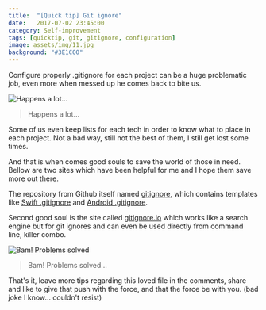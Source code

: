 ```yaml
---
title:  "[Quick tip] Git ignore"
date:   2017-07-02 23:45:00
category: Self-improvement
tags: [quicktip, git, gitignore, configuration]
image: assets/img/11.jpg
background: "#3E1C00"
---
```


Configure properly .gitignore for each project can be a huge problematic job, even more when messed up he comes back to bite us.

![Happens a lot…](/assets/img/comic_gitignore01.png)
> Happens a lot…

Some of us even keep lists for each tech in  order to know what to place in each project. Not a bad way, still not the best of them, I still get lost some times.

And that is when comes good souls to save the world of those in need. Bellow are two sites which have been helpful for me and I hope them save more out there.

The repository from Github itself named [gitignore](https://medium.com/r/?url=https%3A%2F%2Fgithub.com%2Fgithub%2Fgitignore), which contains templates like [Swift .gitignore](https://medium.com/r/?url=https%3A%2F%2Fgithub.com%2Fgithub%2Fgitignore%2Fblob%2Fmaster%2FSwift.gitignore) and [Android .gitignore](https://medium.com/r/?url=https%3A%2F%2Fgithub.com%2Fgithub%2Fgitignore%2Fblob%2Fmaster%2FAndroid.gitignore).

Second good soul is the site called [gitignore.io](http://gitignore.io) which works like a search engine but for git ignores and can even be used directly from command line, killer combo.

![Bam! Problems solved](/assets/img/comic_gitignore02.png)
> Bam! Problems solved...

That's it, leave more tips regarding this loved file in the comments, share and like to give that push with the force, and that the force be with you. (bad joke I know... couldn't resist)
